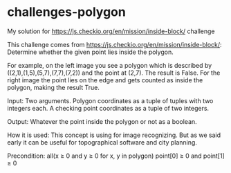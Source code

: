 # challenges-polygon

My solution for https://js.checkio.org/en/mission/inside-block/ challenge

This challenge comes from https://js.checkio.org/en/mission/inside-block/:
Determine whether the given point lies inside the polygon.

For example, on the left image you see a polygon which is described by ((2,1),(1,5),(5,7),(7,7),(7,2)) and the point at (2,7). The result is False.
For the right image the point lies on the edge and gets counted as inside the polygon, making the result True.

Input: Two arguments. Polygon coordinates as a tuple of tuples with two integers each. A checking point coordinates as a tuple of two integers.

Output: Whatever the point inside the polygon or not as a boolean.

How it is used: This concept is using for image recognizing. But as we said early it can be useful for topographical software and city planning.

Precondition:
all(x ≥ 0 and y ≥ 0 for x, y in polygon)
point[0] ≥ 0 and point[1] ≥ 0
